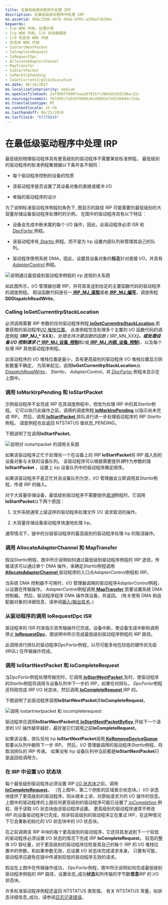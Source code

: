 ```yaml
---
title: 在最低级驱动程序中处理 IRP
description: 在最低级驱动程序中处理 IRP
ms.assetid: 9b8c2586-d47b-49ab-bf65-a298af36304c
keywords:
- Irp WDK 内核，处理示例
- Irp WDK 内核，I/O 状态数据块
- I/O 状态块 WDK 内核
- 状态块 WDK 内核
- IoStartNextPacket
- IoCompleteRequest
- IoRequestDpc
- AllocateAdapterChannel
- MapTransfer
- IoStartPacket
- IoMarkIrpPending
- IoGetCurrentIrpStackLocation
ms.date: 06/16/2017
ms.localizationpriority: medium
ms.openlocfilehash: 2af990ffb007eaa2070157c3864de358198ac32c
ms.sourcegitcommit: fb7d95c7a5d47860918cd3602efdd33b69dcf2da
ms.translationtype: MT
ms.contentlocale: zh-CN
ms.lasthandoff: 06/25/2019
ms.locfileid: "67378830"
---
```

# <a name="processing-irps-in-a-lowest-level-driver"></a>在最低级驱动程序中处理 IRP





最低级别物理驱动程序具有更高级别的驱动程序不需要某些标准例程。 最低级别的驱动程序的标准例程集根据以下条件各不相同：

-   每个驱动程序控制的设备的性质

-   该驱动程序是否设置了其设备对象的直接或缓冲 I/O

-   单独的驱动程序的设计

为了说明标准驱动程序例程的角色下, 图显示的路径 IRP 可能需要的最低级别的大容量存储设备驱动程序处理时的示例。 在图中的驱动程序具有以下特征：

-   设备会生成中断末尾的每个 I/O 操作，因此，此驱动程序必须 ISR 和[ *DpcForIsr* ](https://docs.microsoft.com/windows-hardware/drivers/ddi/content/wdm/nc-wdm-io_dpc_routine)例程。

-   该驱动程序有[ *StartIo* ](https://docs.microsoft.com/windows-hardware/drivers/ddi/content/wdm/nc-wdm-driver_startio)例程，而不是为 Irp 设置内部队列和管理其自己的队列。

-   驱动程序使用系统 DMA，因此，设置其设备对象的**标志**针对直接 I/O，并具有[ *AdapterControl* ](https://docs.microsoft.com/windows-hardware/drivers/ddi/content/wdm/nc-wdm-driver_control)例程。

![说明通过最低级别驱动程序例程的 irp 途径的关系图](images/4loddirp.png)

如此图所示，I/O 管理器创建 IRP，并将其发送到给定的主要函数代码的驱动程序的调度例程。 假设函数代码是任一[ **IRP\_MJ\_读取**](https://docs.microsoft.com/windows-hardware/drivers/kernel/irp-mj-read)或者[ **IRP\_MJ\_编写**](https://docs.microsoft.com/windows-hardware/drivers/kernel/irp-mj-write)，调度例程**DDDispatchReadWrite**。

### <a name="calling-iogetcurrentirpstacklocation"></a>Calling IoGetCurrentIrpStackLocation

必须调用需要 IRP 参数的任何驱动程序例程[ **IoGetCurrentIrpStackLocation** ](https://docs.microsoft.com/windows-hardware/drivers/ddi/content/wdm/nf-wdm-iogetcurrentirpstacklocation)若要获取的驱动程序[I/O 堆栈位置](i-o-stack-locations.md)。 此类例程包含处理多个主要的 I/O 函数代码的调度例程 (<strong>IRP\_MJ\_* XXX</strong><em>)，处理支持次要函数的函数 (</em> <em>IRP\_MN\_</em>XXX<strong><em>)，或处理设备 I/O 控制请求 ([</em>* IRP\_MJ\_设备\_控制</strong>](<https://msdn.microsoft.com/library/windows/hardware/ff550744>)和/或[ **IRP\_MJ\_内部\_设备\_控制**](https://docs.microsoft.com/windows-hardware/drivers/kernel/irp-mj-internal-device-control))，以及每个处理 IRP 其他驱动程序例程。

此驱动程序的 I/O 堆栈位置是最小，具有更高级别的驱动程序 I/O 堆栈位置显示阴影数量不确定。 为简单起见，调用**IoGetCurrentIrpStackLocation**从[ *DispatchReadWrite*](https://docs.microsoft.com/windows-hardware/drivers/ddi/content/wdm/nc-wdm-driver_dispatch)， *StartIo*， *AdapterControl*，并[ *DpcForIsr* ](https://docs.microsoft.com/windows-hardware/drivers/ddi/content/wdm/nc-wdm-io_dpc_routine)例程未显示在上图中。

### <a name="calling-iomarkirppending-and-iostartpacket"></a>调用 IoMarkIrpPending 和 IoStartPacket

示例驱动程序不会完成 IRP 在其调度例程中，但改为处理 IRP 中的其*StartIo*例程。 它可以执行此操作之前，调用的调度例程[ **IoMarkIrpPending** ](https://docs.microsoft.com/windows-hardware/drivers/ddi/content/wdm/nf-wdm-iomarkirppending)以指示尚未完成 IRP。 然后，调用[ **IoStartPacket** ](https://docs.microsoft.com/windows-hardware/drivers/ddi/content/ntifs/nf-ntifs-iostartpacket)排队进行进一步处理驱动程序的 IRP *StartIo*例程。 调度例程也会返回 NTSTATUS 值状态\_PENDING。

下图说明了在调用**IoStartPacket**。

![说明对 iostartpacket 的调用关系图](images/4strtpak.png)

如果该驱动程序正忙于处理另一个在设备上的 IRP **IoStartPacket**将 IRP 插入到的设备对象与关联的设备队列。 该驱动程序可以根据需要提供*键*作为参数的值**IoStartPacket** ，设置上 Irp 设备队列中的驱动程序确定顺序。

如果该驱动程序不是正忙并且设备队列为空，I/O 管理器会立即调用其*StartIo*例程，传递 IRP 的输入。

对于大容量存储设备，最低级别驱动程序不需要提供[*取消*](https://docs.microsoft.com/windows-hardware/drivers/ddi/content/wdm/nc-wdm-driver_cancel)例程时，它调用**IoStartPacket**以下两个原因：

1.  文件系统通常上层这样的驱动程序处理文件 I/O 请求取消的操作。

2.  大容量存储设备驱动程序快速地处理 Irp。

通常情况下，链中的分层驱动程序的最高级别的驱动程序处理 Irp 的取消操作。

### <a name="calling-allocateadapterchannel-and-maptransfer"></a>调用 AllocateAdapterChannel 和 MapTransfer

假设*StartIo*例程，图中所示说明如何通过最低级别驱动程序例程的 IRP 途径，传输请求可以通过单个 DMA 操作，来确定*StartIo*例程调用[ **AllocateAdapterChannel** ](https://docs.microsoft.com/windows-hardware/drivers/ddi/content/wdm/nc-wdm-pallocate_adapter_channel)驱动程序的入口点*AdapterControl*例程和 IRP。

当系统 DMA 控制器不可用时，I/O 管理器调用的驱动程序*AdapterControl*例程，以设置在传输操作。 *AdapterControl*例程调用[ **MapTransfer** ](https://docs.microsoft.com/windows-hardware/drivers/ddi/content/wdm/nc-wdm-pmap_transfer)若要设置系统 DMA 控制器。 然后，驱动程序程序 DMA 操作其设备，并返回。 (有关使用 DMA 和适配器对象的详细信息，请参阅[输入/输出技术](i-o-programming-techniques.md)。)

### <a name="calling-iorequestdpc-from-the-drivers-isr"></a>从驱动程序的调用 IoRequestDpc ISR

驱动程序的 ISR 时来指示其传输操作已完成，设备中断，使设备生成中断和调用停止[ **IoRequestDpc**](https://docs.microsoft.com/windows-hardware/drivers/ddi/content/wdm/nf-wdm-iorequestdpc)，图说明中所示完成最低级别驱动程序例程的 IRP 路径。

此调用进行排队的驱动程序*DpcForIsr*例程，以尽可能多地在较低的硬件优先级 (IRQL) 在传输操作完成。

### <a name="calling-iostartnextpacket-and-iocompleterequest"></a>调用 IoStartNextPacket 和 IoCompleteRequest

当*DpcForIsr*例程处理传输完时，它调用[ **IoStartNextPacket** ](https://docs.microsoft.com/windows-hardware/drivers/ddi/content/ntifs/nf-ntifs-iostartnextpacket)及时，使驱动程序的*StartIo*例程将调用与设备队列中下一步的 IRP，如果任何排队。 *DpcForIsr*例程还将刚完成 IRP I/O 状态块，然后调用[ **IoCompleteRequest** ](https://docs.microsoft.com/windows-hardware/drivers/ddi/content/wdm/nf-wdm-iocompleterequest) IRP 的。

下图说明了此驱动程序调用**IoStartNextPacket**并**IoCompleteRequest**。

![调用 iostartnextpacket 和 iocompleterequest](images/4snxtpak.png)

驱动程序应调用**IoStartNextPacket**或[ **IoStartNextPacketByKey** ](https://docs.microsoft.com/windows-hardware/drivers/ddi/content/ntifs/nf-ntifs-iostartnextpacketbykey)开始下一个请求的 I/O 操作越早越好，最好是它们调用之前**IoCompleteRequest**。

如果该设备，排队任何 Irp **IoStartNextPacket**调用[ **KeRemoveDeviceQueue** ](https://docs.microsoft.com/windows-hardware/drivers/ddi/content/wdm/nf-wdm-keremovedevicequeue)若要从队列中删除下一步 IRP。 然后，I/O 管理器调用的驱动程序*StartIo*例程，将取消排队的 IRP 传递。 如果没有 Irp 设备队列中当前都是**IoStartNextPacket**只是返回给调用方。

### <a href="" id="ddk-setting-the-i-o-status-block-in-an-irp-kg"></a>在 IRP 中设置 I/O 状态块

每个最低级别驱动程序必须设置 IRP [I/O 状态块](i-o-status-blocks.md)之前，调用[ **IoCompleteRequest**](https://docs.microsoft.com/windows-hardware/drivers/ddi/content/wdm/nf-wdm-iocompleterequest)。 （在上图中，第二个阴影的区域表示状态块。）I/O 状态块提供了更高级别的驱动程序，则从根本上讲，对原始请求方的 I/O 操作的信息。 上图中的驱动程序的上面任何更高级别的驱动程序可能已设置了[ *IoCompletion* ](https://docs.microsoft.com/windows-hardware/drivers/ddi/content/wdm/nc-wdm-io_completion_routine)例程，用于读取 I/O 状态块由该驱动程序设置。 更高级别的驱动程序通常不修改 IRP 的设备驱动程序已完成，除非较高级别的驱动程序正在重试 IRP，在这种情况下它会重新初始化的 I/O 状态块中的 I/O 状态块。

在之前调用该 IRP 中块的每个更高级别的驱动程序，它还将其发送到下一个较低的驱动程序必须设置 I/O 状态的情况下完成 IRP **IoCompleteRequest**。 较高的整体 I/O 吞吐量，对于更高级别的驱动程序应检查其自己的每个 IRP 的 I/O 堆栈位置中的参数，和如果参数无效，应设置 I/O 状态块完成请求本身。 只要有可能，驱动程序应避免在链中传递到较低的驱动程序无效的请求。

假设在上图中在传输操作成功， *DpcForIsr*例程，图中所示说明如何完成最低级别驱动程序例程的 IRP 路径，设置状态\_成功**状态**和所传输的字节数**信息**IRP 的 I/O 状态块。

许多标准驱动程序例程还返回 NTSTATUS 类型值。 有关 NTSTATUS 常量，如状态详细信息\_成功，请参阅[日志记录错误](logging-errors.md)。

 

 




